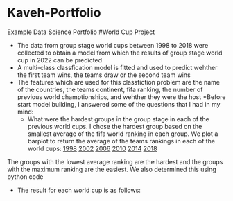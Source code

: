 # Kaveh-Portfolio
Example Data Science Portfolio
#World Cup Project
* The data from group stage world cups between 1998 to 2018 were collected to obtain a model from which the results of group stage world cup in 2022 can be predicted
* A multi-class classfication model is fitted and used to predict wehther the first team wins, the teams draw or the second team wins
* The features which are used for this classfiction problem are the name of the countries, the teams continent, fifa ranking, the number of previous world champtionships, and wehther they were the host
*Before start model building, I answered some of the questions that I had in my mind:
  * What were the hardest groups in the group stage in each of the previous world cups. I chose the hardest group based on the smallest average of the fifa world    ranking in each group. We plot a barplot to return the average of the teams rankings in each of the world cups:
   [1998](https://raw.githubusercontent.com/kaveh7293/Kaveh-Portfolio/main/images/1998.png)
   [2002](https://raw.githubusercontent.com/kaveh7293/Kaveh-Portfolio/main/images/2002.png)
   [2006](https://raw.githubusercontent.com/kaveh7293/Kaveh-Portfolio/main/images/2006.png)
   [2010](https://raw.githubusercontent.com/kaveh7293/Kaveh-Portfolio/main/images/2010.png)
   [2014](https://raw.githubusercontent.com/kaveh7293/Kaveh-Portfolio/main/images/2014.png)
   [2018](https://raw.githubusercontent.com/kaveh7293/Kaveh-Portfolio/main/images/2018.png)
   
The groups with the lowest average ranking are the hardest and the groups with the maximum ranking are the easiest. We also determined this using python code 
  * The result for each world cup is as follows:

